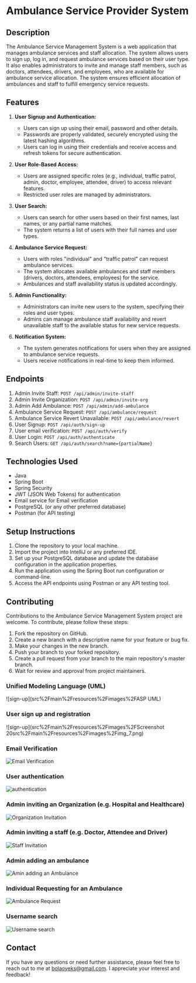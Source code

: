 # Ambulance Service Provider System

## Description

The Ambulance Service Management System is a web application that manages ambulance services and staff allocation. The system allows users to sign up, log in, and request ambulance services based on their user type. It also enables administrators to invite and manage staff members, such as doctors, attendees, drivers, and employees, who are available for ambulance service allocation. The system ensures efficient allocation of ambulances and staff to fulfill emergency service requests.

## Features

1. **User Signup and Authentication:**
    - Users can sign up using their email, password and other details.
    - Passwords are properly validated, securely encrypted using the latest hashing algorithms.
    - Users can log in using their credentials and receive access and refresh tokens for secure authentication.

2. **User Role-Based Access:**
    - Users are assigned specific roles (e.g., individual, traffic patrol, admin, doctor, employee, attendee, driver) to access relevant features.
    - Restricted user roles are managed by administrators.

3. **User Search:**
    - Users can search for other users based on their first names, last names, or any partial name matches.
    - The system returns a list of users with their full names and user types.

4. **Ambulance Service Request:**
    - Users with roles "individual" and "traffic patrol" can request ambulance services.
    - The system allocates available ambulances and staff members (drivers, doctors, attendees, employees) for the service.
    - Ambulances and staff availability status is updated accordingly.

5. **Admin Functionality:**
    - Administrators can invite new users to the system, specifying their roles and user types.
    - Admins can manage ambulance staff availability and revert unavailable staff to the available status for new service requests.

6. **Notification System:**
    - The system generates notifications for users when they are assigned to ambulance service requests.
    - Users receive notifications in real-time to keep them informed.

## Endpoints

1. Admin Invite Staff: `POST /api/admin/invite-staff`
2. Admin Invite Organization: `POST /api/admin/invite-org`
3. Admin Add Ambulance: `POST /api/admin/add-ambulance`
4. Ambulance Service Request: `POST /api/ambulance/request`
5. Ambulance Service Revert Unavailable: `POST /api/ambulance/revert`
6. User Signup: `POST /api/auth/sign-up`
6. User email verification: `POST /api/auth/verify`
7. User Login: `POST /api/auth/authenticate`
8. Search Users: `GET /api/auth/search?name={partialName}`

## Technologies Used

- Java
- Spring Boot
- Spring Security
- JWT (JSON Web Tokens) for authentication
- Email service for Email verification
- PostgreSQL (or any other preferred database)
- Postman (for API testing)

## Setup Instructions

1. Clone the repository to your local machine.
2. Import the project into IntelliJ or any preferred IDE.
3. Set up your PostgreSQL database and update the database configuration in the application properties.
4. Run the application using the Spring Boot run configuration or command-line.
5. Access the API endpoints using Postman or any API testing tool.

## Contributing

Contributions to the Ambulance Service Management System project are welcome. To contribute, please follow these steps:

1. Fork the repository on GitHub.
2. Create a new branch with a descriptive name for your feature or bug fix.
3. Make your changes in the new branch.
4. Push your branch to your forked repository.
5. Create a pull request from your branch to the main repository's master branch.
6. Wait for review and approval from project maintainers.


### Unified Modeling Language (UML)
![sign-up](src%2Fmain%2Fresources%2Fimages%2FASP UML)

### User sign up and registration
![sign-up](src%2Fmain%2Fresources%2Fimages%2FScreenshot 20src%2Fmain%2Fresources%2Fimages%2Fimg_7.png)

### Email Verification
![Email Verification](src%2Fmain%2Fresources%2Fimages%2Fimg_5.png)

### User authentication
![authentication](src%2Fmain%2Fresources%2Fimages%2Fimg.png)

### Admin inviting an Organization (e.g. Hospital and Healthcare)
![Organization Invitation](src%2Fmain%2Fresources%2Fimages%2Fimg_1.png)

### Admin inviting a staff (e.g. Doctor, Attendee and Driver)
![Staff Invitation](src%2Fmain%2Fresources%2Fimages%2Fimg_3.png)

### Admin adding an ambulance
![Amin adding an Ambulance](src%2Fmain%2Fresources%2Fimages%2Fimg_2.png)

### Individual Requesting for an Ambulance
![Ambulance Request](src%2Fmain%2Fresources%2Fimages%2Fimg_4.png)

### Username search
![Username search](src%2Fmain%2Fresources%2Fimages%2Fimg_6.png)


## Contact

If you have any questions or need further assistance, please feel free to reach out to me at [bolaoyeks@gmail.com](mailto:bolaoyeks@gmail.com). I appreciate your interest and feedback!
